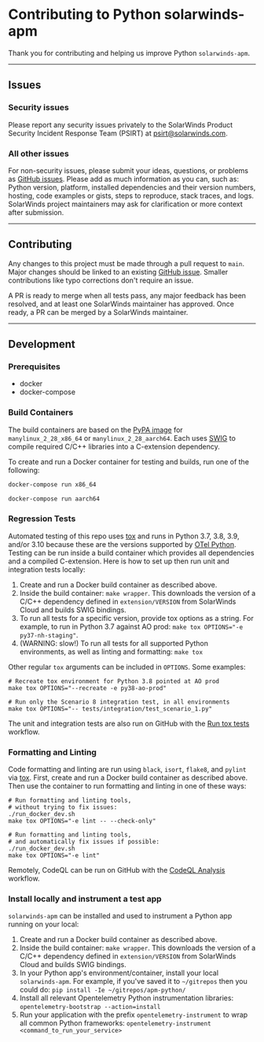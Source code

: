 # Contributing to Python solarwinds-apm

Thank you for contributing and helping us improve Python `solarwinds-apm`.

----

## Issues

### Security issues

Please report any security issues privately to the SolarWinds Product Security Incident Response Team (PSIRT) at [psirt@solarwinds.com](mailto:psirt@solarwinds.com).

### All other issues

For non-security issues, please submit your ideas, questions, or problems as [GitHub issues](https://github.com/solarwinds/apm-python/issues). Please add as much information as you can, such as: Python version, platform, installed dependencies and their version numbers, hosting, code examples or gists, steps to reproduce, stack traces, and logs. SolarWinds project maintainers may ask for clarification or more context after submission.

----
## Contributing

Any changes to this project must be made through a pull request to `main`. Major changes should be linked to an existing [GitHub issue](https://github.com/solarwinds/apm-python/issues). Smaller contributions like typo corrections don't require an issue.

A PR is ready to merge when all tests pass, any major feedback has been resolved, and at least one SolarWinds maintainer has approved. Once ready, a PR can be merged by a SolarWinds maintainer.

----
## Development

### Prerequisites

* docker
* docker-compose

### Build Containers

The build containers are based on the [PyPA image](https://github.com/pypa/manylinux) for `manylinux_2_28_x86_64` or `manylinux_2_28_aarch64`. Each uses [SWIG](https://www.swig.org/Doc1.3/Python.html) to compile required C/C++ libraries into a C-extension dependency.

To create and run a Docker container for testing and builds, run one of the following:
```bash
docker-compose run x86_64
```

```bash
docker-compose run aarch64
```

### Regression Tests

Automated testing of this repo uses [tox](https://tox.readthedocs.io) and runs in Python 3.7, 3.8, 3.9, and/or 3.10 because these are the versions supported by [OTel Python](https://github.com/open-telemetry/opentelemetry-python/blob/main/tox.ini). Testing can be run inside a build container which provides all dependencies and a compiled C-extension. Here is how to set up then run unit and integration tests locally:

1. Create and run a Docker build container as described above.
2. Inside the build container: `make wrapper`. This downloads the version of a C/C++ dependency defined in `extension/VERSION` from SolarWinds Cloud and builds SWIG bindings.
3. To run all tests for a specific version, provide tox options as a string. For example, to run in Python 3.7 against AO prod: `make tox OPTIONS="-e py37-nh-staging"`.
4. (WARNING: slow!) To run all tests for all supported Python environments, as well as linting and formatting: `make tox`

Other regular `tox` arguments can be included in `OPTIONS`. Some examples:

```
# Recreate tox environment for Python 3.8 pointed at AO prod
make tox OPTIONS="--recreate -e py38-ao-prod"

# Run only the Scenario 8 integration test, in all environments
make tox OPTIONS="-- tests/integration/test_scenario_1.py"
```

The unit and integration tests are also run on GitHub with the [Run tox tests](https://github.com/solarwinds/apm-python/actions/workflows/run_tox_tests.yaml) workflow.

### Formatting and Linting

Code formatting and linting are run using `black`, `isort`, `flake8`, and `pylint` via [tox](https://tox.readthedocs.io). First, create and run a Docker build container as described above. Then use the container to run formatting and linting in one of these ways:

```
# Run formatting and linting tools,
# without trying to fix issues:
./run_docker_dev.sh
make tox OPTIONS="-e lint -- --check-only"

# Run formatting and linting tools,
# and automatically fix issues if possible:
./run_docker_dev.sh
make tox OPTIONS="-e lint"
```

Remotely, CodeQL can be run on GitHub with the [CodeQL Analysis](https://github.com/solarwinds/apm-python/actions/workflows/codeql_analysis.yaml) workflow.

### Install locally and instrument a test app

`solarwinds-apm` can be installed and used to instrument a Python app running on your local:

1. Create and run a Docker build container as described above.
2. Inside the build container: `make wrapper`. This downloads the version of a C/C++ dependency defined in `extension/VERSION` from SolarWinds Cloud and builds SWIG bindings.
3. In your Python app's environment/container, install your local `solarwinds-apm`. For example, if you've saved it to `~/gitrepos` then you could do:
  ```pip install -Ie ~/gitrepos/apm-python/```
4. Install all relevant Opentelemetry Python instrumentation libraries:
  ```opentelemetry-bootstrap --action=install```
5. Run your application with the prefix `opentelemetry-instrument` to wrap all common Python frameworks:
    ```opentelemetry-instrument <command_to_run_your_service>```
